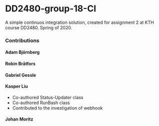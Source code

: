 # DD2480-group-18-CI
A simple continuos integration solution, created for assignment 2 at KTH course DD2480. Spring of 2020.


### Contributions
#### Adam Björnberg


#### Robin Bråtfors

#### Gabriel Gessle

#### Kasper Liu
- Co-authored Status-Updater class
- Co-authored RunBash class 
- Contributed to the investigation of webhook

#### Johan Moritz
